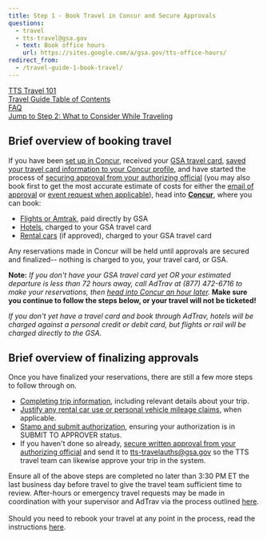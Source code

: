 ```yaml
---
title: Step 1 - Book Travel in Concur and Secure Approvals
questions:
  - travel
  - tts-travel@gsa.gov
  - text: Book office hours
    url: https://sites.google.com/a/gsa.gov/tts-office-hours/
redirect_from:
  - /travel-guide-1-book-travel/
---
```


[TTS Travel 101]({{site.baseurl}}/travel-101) <br>
[Travel Guide Table of Contents]({{site.baseurl}}/travel-guide-table-of-contents) <br>
[FAQ]({{site.baseurl}}/travel-and-leave/travel-and-leave-policies/travel-guide-faq) <br>
[Jump to Step 2: What to Consider While Traveling]({{site.baseurl}}/travel-guide-2-travel)

## Brief overview of booking travel

If you have been [set up in Concur]({{site.baseurl}}/first-time-travel-get-in-concur), received your [GSA travel card]({{site.baseurl}}/first-time-travel-travel-card), [saved your travel card information to your Concur profile]({{site.baseurl}}/first-time-travel-complete-concur-profile), and have started the process of [securing approval from your authorizing official]({{site.baseurl}}/travel-and-leave/travel-and-leave-policies/travel-guide-faq/#how-to-secure-authorizing-official-approval) (you may also book first to get the most accurate estimate of costs for either the [email of approval]({{site.baseurl}}/travel-and-leave/travel-and-leave-policies/travel-guide-faq/#how-to-secure-authorizing-official-approval) or [event request when applicable]({{site.baseurl}}/travel-and-leave/travel-and-leave-policies/travel-guide-faq/#how-can-i-get-my-travel-approved-to-attend-a-training-conference-speaking-event-or-other-irl-or-large-team-gathering)), head into **[Concur](https://travel.gsa.gov)**, where you can book:

- [Flights or Amtrak]({{site.baseurl}}/travel-and-leave/travel-and-leave-policies/travel-guide-faq/#how-to-book-flights-or-rail), paid directly by GSA
- [Hotels]({{site.baseurl}}/travel-and-leave/travel-and-leave-policies/travel-guide-faq/#book-lodging), charged to your GSA travel card
- [Rental cars]({{site.baseurl}}/travel-and-leave/travel-and-leave-policies/travel-guide-faq/#booking-a-rental-car) (if approved), charged to your GSA travel card

Any reservations made in Concur will be held until approvals are secured and finalized-- nothing is charged to you, your travel card, or GSA.

**Note:** _If you don't have your GSA travel card yet OR your estimated departure is less than 72 hours away, call AdTrav at (877) 472-6716 to make your reservations, then [head into Concur an hour later](https://travel.gsa.gov)._ **Make sure you continue to follow the steps below, or your travel will not be ticketed!**

_If you don't yet have a travel card and book through AdTrav, hotels will be charged against a personal credit or debit card, but flights or rail will be charged directly to the GSA._

## Brief overview of finalizing approvals

Once you have finalized your reservations, there are still a few more steps to follow through on.

- [Completing trip information]({{site.baseurl}}/travel-and-leave/travel-and-leave-policies/travel-guide-faq/#how-to-complete-your-trip-information), including relevant details about your trip.
- [Justify any rental car use or personal vehicle mileage claims]({{site.baseurl}}/travel-and-leave/travel-and-leave-policies/travel-guide-faq/#how-to-justify-rental-cars-and-personal-vehicle-mileage), when applicable.
- [Stamp and submit authorization]({{site.baseurl}}/travel-and-leave/travel-and-leave-policies/travel-guide-faq/#how-to-stamp-and-submit-for-travel-team-approval), ensuring your authorization is in SUBMIT TO APPROVER status.
- If you haven't done so already, [secure written approval from your authorizing official]({{site.baseurl}}/travel-and-leave/travel-and-leave-policies/travel-guide-faq/#how-to-secure-authorizing-official-approval) and send it to tts-travelauths@gsa.gov so the TTS travel team can likewise approve your trip in the system.

Ensure all of the above steps are completed no later than 3:30 PM ET the last business day before travel to give the travel team sufficient time to review. After-hours or emergency travel requests may be made in coordination with your supervisor and AdTrav via the process outlined [here]({{site.baseurl}}/travel-guide-b-after-hours-emergency-travel-authorizations).<br>
<br>
Should you need to rebook your travel at any point in the process, read the instructions [here]({{site.baseurl}}/travel-guide-a-amended-authorizations).
